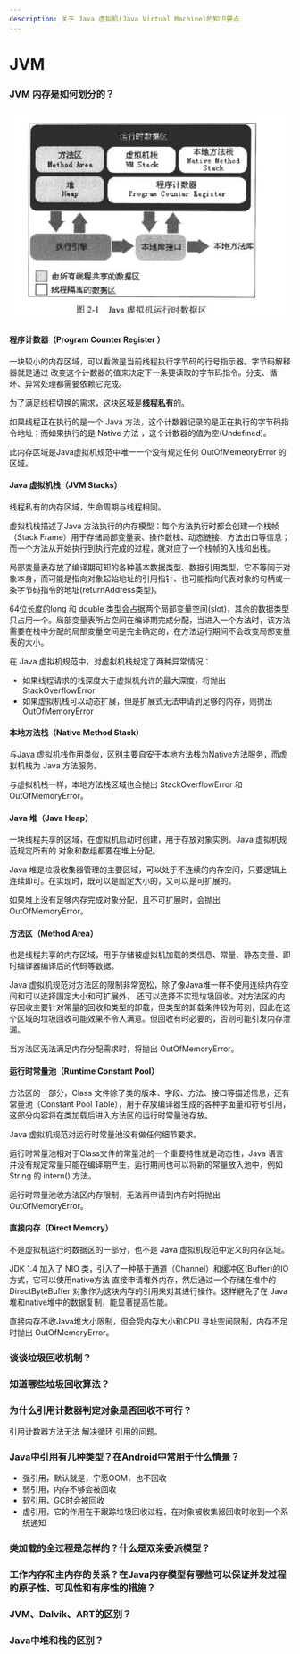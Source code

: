```yaml
---
description: 关于 Java 虚拟机(Java Virtual Machine)的知识要点
---
```


# JVM

### JVM 内存是如何划分的？

![](../.gitbook/assets/jie-ping-2019120922.23.17.png)

#### 程序计数器（Program Counter Register ）

一块较小的内存区域，可以看做是当前线程执行字节码的行号指示器。字节码解释器就是通过 改变这个计数器的值来决定下一条要读取的字节码指令。分支、循环、异常处理都需要依赖它完成。

为了满足线程切换的需求，这块区域是**线程私有**的。

如果线程正在执行的是一个 Java 方法，这个计数器记录的是正在执行的字节码指令地址；而如果执行的是 Native 方法 ，这个计数器的值为空\(Undefined\)。

此内存区域是Java虚拟机规范中唯一一个没有规定任何 OutOfMemeoryError 的区域。

#### Java 虚拟机栈（JVM Stacks）

线程私有的内存区域，生命周期与线程相同。

虚拟机栈描述了Java 方法执行的内存模型：每个方法执行时都会创建一个栈帧（Stack Frame）用于存储局部变量表、操作数栈、动态链接、方法出口等信息；而一个方法从开始执行到执行完成的过程，就对应了一个栈帧的入栈和出栈。

局部变量表存放了编译期可知的各种基本数据类型、数据引用类型，它不等同于对象本身，而可能是指向对象起始地址的引用指针、也可能指向代表对象的句柄或一条字节码指令的地址\(returnAddress类型\)。

64位长度的long 和 double 类型会占据两个局部变量空间\(slot\)，其余的数据类型只占用一个。局部变量表所占空间在编译期完成分配，当进入一个方法时，该方法需要在栈中分配的局部变量空间是完全确定的，在方法运行期间不会改变局部变量表的大小。

在 Java 虚拟机规范中，对虚拟机栈规定了两种异常情况：

* 如果线程请求的栈深度大于虚拟机允许的最大深度，将抛出StackOverflowError
* 如果虚拟机栈可以动态扩展，但是扩展式无法申请到足够的内存，则抛出OutOfMemoryError

#### 本地方法栈（Native Method Stack）

与Java 虚拟机栈作用类似，区别主要自安于本地方法栈为Native方法服务，而虚拟机栈为 Java 方法服务。

与虚拟机栈一样，本地方法栈区域也会抛出 StackOverflowError 和 OutOfMemoryError。

#### Java 堆（Java Heap）

一块线程共享的区域，在虚拟机启动时创建，用于存放对象实例。Java 虚拟机规范规定所有的 对象和数组都要在堆上分配。

Java 堆是垃圾收集器管理的主要区域，可以处于不连续的内存空间，只要逻辑上连续即可。在实现时，既可以是固定大小的，又可以是可扩展的。

如果堆上没有足够内存完成对象分配，且不可扩展时，会抛出 OutOfMemoryError。

#### 方法区（Method Area）

也是线程共享的内存区域，用于存储被虚拟机加载的类信息、常量、静态变量、即时编译器编译后的代码等数据。

Java 虚拟机规范对方法区的限制非常宽松，除了像Java堆一样不使用连续内存空间和可以选择固定大小和可扩展外， 还可以选择不实现垃圾回收。对方法区的内存回收主要针对常量的回收和类型的卸载，但类型的卸载条件较为苛刻，因此在这个区域的垃圾回收可能效果不令人满意。但回收有时必要的，否则可能引发内存泄漏。

当方法区无法满足内存分配需求时，将抛出 OutOfMemoryError。

#### 运行时常量池（Runtime Constant Pool）

方法区的一部分，Class 文件除了类的版本、字段、方法、接口等描述信息，还有常量池（Constant Pool Table），用于存放编译器生成的各种字面量和符号引用，这部分内容将在类加载后进入方法区的运行时常量池存放。

Java 虚拟机规范对运行时常量池没有做任何细节要求。

运行时常量池相对于Class文件的常量池的一个重要特性就是动态性，Java 语言并没有规定常量只能在编译期产生，运行期间也可以将新的常量放入池中，例如 String 的 intern\(\) 方法。

运行时常量池收方法区内存限制，无法再申请到内存时将抛出 OutOfMemoryError。

#### 直接内存（Direct Memory）

不是虚拟机运行时数据区的一部分，也不是 Java 虚拟机规范中定义的内存区域。

JDK 1.4 加入了 NIO 类，引入了一种基于通道（Channel）和缓冲区\(Buffer\)的IO方式，它可以使用native方法 直接申请堆外内存，然后通过一个存储在堆中的 DirectByteBuffer 对象作为这块内存的引用来对其进行操作。这样避免了在 Java堆和native堆中的数据复制，能显著提高性能。

直接内存不收Java堆大小限制，但会受内存大小和CPU 寻址空间限制，内存不足时抛出 OutOfMemoryError。

### 谈谈垃圾回收机制？

### 知道哪些垃圾回收算法？

### 为什么引用计数器判定对象是否回收不可行？

引用计数器方法无法 解决循环 引用的问题。

### Java中引用有几种类型？在Android中常用于什么情景？

* 强引用，默认就是，宁愿OOM，也不回收
* 弱引用，内存不够会被回收
* 软引用，GC时会被回收
* 虚引用，它的作用在于跟踪垃圾回收过程，在对象被收集器回收时收到一个系统通知

### 类加载的全过程是怎样的？什么是双亲委派模型？

### 工作内存和主内存的关系？在Java内存模型有哪些可以保证并发过程的原子性、可见性和有序性的措施？

### JVM、Dalvik、ART的区别？

### Java中堆和栈的区别？

